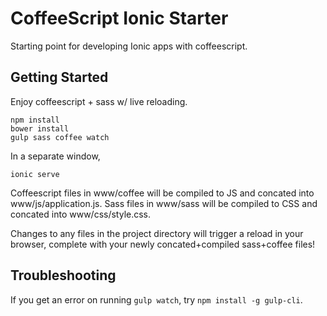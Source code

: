CoffeeScript Ionic Starter
===

Starting point for developing Ionic apps with coffeescript.



Getting Started
---

Enjoy coffeescript + sass w/ live reloading.

```
npm install
bower install
gulp sass coffee watch
```
In a separate window,
```
ionic serve
```

Coffeescript files in www/coffee will be compiled to JS and concated into www/js/application.js.  Sass files in www/sass will be compiled to CSS and concated into www/css/style.css.

Changes to any files in the project directory will trigger a reload in your browser, complete with your newly concated+compiled sass+coffee files!

Troubleshooting
---

If you get an error on running `gulp watch`, try `npm install -g gulp-cli`.
